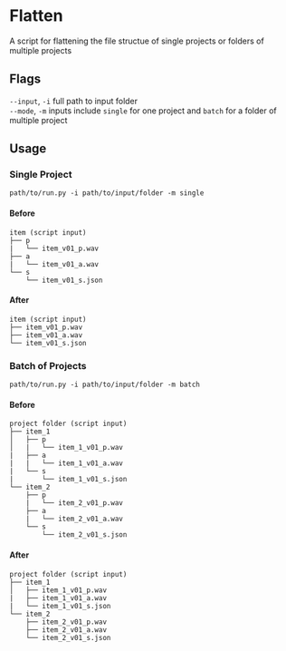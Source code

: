 # Flatten
A script for flattening the file structue of single projects or folders of multiple projects

## Flags
`--input`, `-i` full path to input folder  
`--mode`, `-m` inputs include `single` for one project and `batch` for a folder of multiple project

## Usage
### Single Project
`path/to/run.py -i path/to/input/folder -m single`
#### Before
```
item (script input)
├── p
|   └── item_v01_p.wav
├── a
|   └── item_v01_a.wav
└── s
    └── item_v01_s.json
```
#### After
```
item (script input)
├── item_v01_p.wav
├── item_v01_a.wav
└── item_v01_s.json
```
### Batch of Projects
`path/to/run.py -i path/to/input/folder -m batch`
#### Before
```
project folder (script input)
├── item_1
│   ├── p
│   |   └── item_1_v01_p.wav
|   ├── a
|   |   └── item_1_v01_a.wav
|   └── s
|       └── item_1_v01_s.json
└── item_2
    ├── p
    |   └── item_2_v01_p.wav
    ├── a
    |   └── item_2_v01_a.wav
    └── s
        └── item_2_v01_s.json
```
#### After
```
project folder (script input)
├── item_1
│   ├── item_1_v01_p.wav
|   ├── item_1_v01_a.wav
|   └── item_1_v01_s.json
└── item_2
    ├── item_2_v01_p.wav
    ├── item_2_v01_a.wav
    └── item_2_v01_s.json